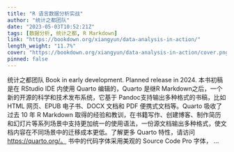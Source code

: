 ```yaml
---
title: "R 语言数据分析实战"
author: "统计之都团队"
date: "2023-05-03T10:52:21Z"
tags: [数据分析, 统计之都, R Markdown]
link: "https://bookdown.org/xiangyun/data-analysis-in-action/"
length_weight: "11.7%"
cover: "https://bookdown.org/xiangyun/data-analysis-in-action/cover.png"
pinned: false
---
```


统计之都团队 Book in early development. Planned release in 2024. 本书初稿是在 RStudio IDE 内使用 Quarto 编辑的，Quarto 是继R Markdown之后，一个新的开源的科学和技术发布系统，它基于 Pandoc支持输出多种格式的书稿，比如 HTML 网页、EPUB 电子书、DOCX 文档和 PDF 便携式文档等。Quarto 吸收了过去 10 年 R Markdown 取得的经验和教训，在书籍写作、创建博客、制作简历和幻灯片等系列场景中支持更加统一的使用语法，一份源文档输出多种格式，使文档内容在不同场景中的迁移成本更低。了解更多 Quarto 特性，请访问 https://quarto.org/。 书中的代码字体采用美观的 Source Code Pro 字体， ...
